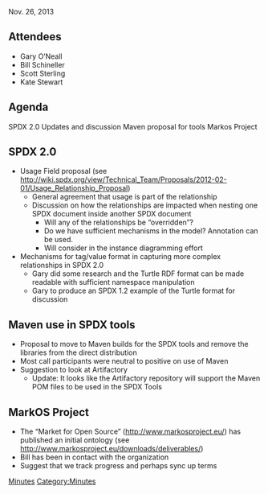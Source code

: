 Nov. 26, 2013

## Attendees

  - Gary O’Neall
  - Bill Schineller
  - Scott Sterling
  - Kate Stewart

## Agenda

SPDX 2.0 Updates and discussion Maven proposal for tools Markos Project

## SPDX 2.0

  - Usage Field proposal (see
    <http://wiki.spdx.org/view/Technical_Team/Proposals/2012-02-01/Usage_Relationship_Proposal>)
      - General agreement that usage is part of the relationship
      - Discussion on how the relationships are impacted when nesting
        one SPDX document inside another SPDX document
          - Will any of the relationships be “overridden”?
          - Do we have sufficient mechanisms in the model? Annotation
            can be used.
          - Will consider in the instance diagramming effort
  - Mechanisms for tag/value format in capturing more complex
    relationships in SPDX 2.0
      - Gary did some research and the Turtle RDF format can be made
        readable with sufficient namespace manipulation
      - Gary to produce an SPDX 1.2 example of the Turtle format for
        discussion

## Maven use in SPDX tools

  - Proposal to move to Maven builds for the SPDX tools and remove the
    libraries from the direct distribution
  - Most call participants were neutral to positive on use of Maven
  - Suggestion to look at Artifactory
      - Update: It looks like the Artifactory repository will support
        the Maven POM files to be used in the SPDX Tools

## MarkOS Project

  - The “Market for Open Source” (http://www.markosproject.eu/) has
    published an initial ontology (see
    <http://www.markosproject.eu/downloads/deliverables/>)
  - Bill has been in contact with the organization
  - Suggest that we track progress and perhaps sync up terms

[Minutes](Category:Technical "wikilink")
[Category:Minutes](Category:Minutes "wikilink")
